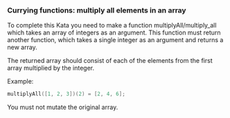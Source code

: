 ### Currying functions: multiply all elements in an array


To complete this Kata you need to make a function multiplyAll/multiply_all which takes an array of integers as an argument. This function must return another function, which takes a single integer as an argument and returns a new array.

The returned array should consist of each of the elements from the first array multiplied by the integer.

Example:
```c
multiplyAll([1, 2, 3])(2) = [2, 4, 6];
```
You must not mutate the original array.
